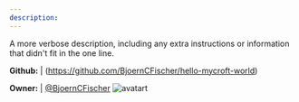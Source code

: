 ```yaml
---
description: 
---
```

A more verbose description, including any extra instructions or
information that didn't fit in the one line.

**Github:** | (https://github.com/BjoernCFischer/hello-mycroft-world)

**Owner:** | [@BjoernCFischer](https://github.com/BjoernCFischer) ![avatart](https://avatars0.githubusercontent.com/u/17292021?v=4)

